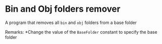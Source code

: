 # Bin and Obj folders remover

A program that removes all `bin` and `obj` folders from a base folder

Remarks:
	*Change the value of the `BaseFolder` constant to specify the base folder
